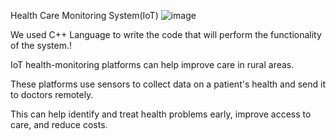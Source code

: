 Health Care Monitoring System(IoT) ![image](https://github.com/maaza777/GP/assets/81826673/341c8911-5804-4b53-aca5-641536548a6e)

We used C++ Language to write the code that will perform the functionality of the system.!

IoT health-monitoring platforms can help improve care in rural areas.

These platforms use sensors to collect data on a patient's health and send it to doctors remotely.

This can help identify and treat health problems early, improve access to care, and reduce costs.
